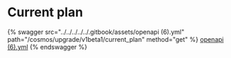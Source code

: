 # Current plan

{% swagger src="../../../../../.gitbook/assets/openapi (6).yml" path="/cosmos/upgrade/v1beta1/current_plan" method="get" %}
[openapi (6).yml](<../../../../../.gitbook/assets/openapi (6).yml>)
{% endswagger %}
